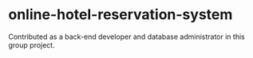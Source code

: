 # online-hotel-reservation-system
Contributed as a back-end developer and database administrator in this group project.
